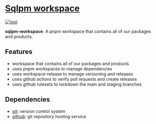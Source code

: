 <!-- TITLE_START -->

# [Sqlpm workspace](https://github.com/erichosick/tc-test)

<!-- TITLE_END -->

<!-- BADGES_START -->
 [![tool](https://img.shields.io/badge/github-blue?logo=typescript&label=tool)](https://github.com) 
<!-- BADGES_END -->

<!-- DESCRIPTION_START -->

**sqlpm-workspace**: A pnpm workspace that contains all of our packages and products.

<!-- DESCRIPTION_END -->

<!-- DETAILS_START -->

<!-- DETAILS_END -->

<!-- QUICK_SETUP_START -->

<!-- QUICK_SETUP_END -->

<!-- FEATURES_START -->

## Features

* workspace that contains all of our packages and products
* uses pnpm workspaces to manage dependencies
* uses workspace-release to manage versioning and releases
* uses github actions to verify pull requests and create releases
* uses github rulesets to lockdown the main and staging branches

<!-- FEATURES_END -->

<!-- TABLE_OF_CONTENTS_START -->

<!-- TABLE_OF_CONTENTS_END -->

<!-- INSTALLATION USAGE_START_START -->

<!-- INSTALLATION USAGE_START_END -->

<!-- DEPENDENCIES_START -->
## Dependencies
* [git](https://www.git-scm.com): version control system
* [github](https://www.github.com): git repository hosting service

<!-- DEPENDENCIES_END -->

<!-- CONFIGURATION_START -->

<!-- CONFIGURATION_END -->

<!-- DOCUMENTATION_START -->

<!-- DOCUMENTATION_END -->

<!-- EXAMPLES_START -->

<!-- EXAMPLES_END -->

<!-- FAQ_START -->

<!-- FAQ_END -->

<!-- LICENSE_START -->

<!-- LICENSE_END -->

<!-- ADDITIONAL_NOTES_START -->

<!-- ADDITIONAL_NOTES_END -->


